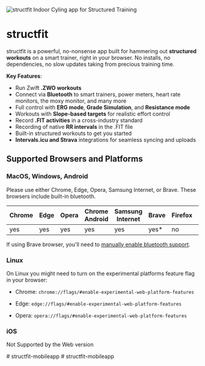 <img alt="structfit Indoor Cyling app for Structured Training" src="https://github.com/user-attachments/assets/292a3216-2f52-4994-9b15-614446e41912" />

# structfit
structfit is a powerful, no-nonsense app built for hammering out **structured workouts** on a smart trainer, right in your browser. No installs, no dependencies, no slow updates taking from precious training time.

**Key Features**:
* Run Zwift **.ZWO workouts**
* Connect via **Bluetooth** to smart trainers, power meters, heart rate monitors, the moxy monitor, and many more
* Full control with **ERG mode**, **Grade Simulation**, and **Resistance mode**
* Workouts with **Slope-based targets** for realistic effort control
* Record **.FIT activities** in a cross-industry standard
* Recording of native **RR intervals** in the .FIT file
* Built-in structured workouts to get you started
* **Intervals.icu and Strava** integrations for seamless syncing and uploads

## Supported Browsers and Platforms

### MacOS, Windows, Android

Please use either Chrome, Edge, Opera, Samsung Internet, or Brave. These browsers include built-in bluetooth.

| Chrome | Edge | Opera | Chrome Android | Samsung Internet | Brave | Firefox | Safari | Safari iOS | Chrome iOS |
|--------|------|-------|----------------|------------------|-------|---------|--------|------------|------------|
| yes    | yes  | yes   | yes            | yes              | yes*  | no      | no     | no         | no         |

If using Brave browser, you'll need to [manually enable bluetooth support](https://community.brave.com/t/can-you-enable-web-bluetooth-api-in-brave/522553/2).

### Linux
On Linux you might need to turn on the experimental platforms feature flag in your browser:

- Chrome: `chrome://flags/#enable-experimental-web-platform-features`

- Edge: `edge://flags/#enable-experimental-web-platform-features`

- Opera: `opera://flags/#enable-experimental-web-platform-features`

### iOS
Not Supported by the Web version

#   s t r u c t f i t - m o b i l e a p p  
 #   s t r u c t f i t - m o b i l e a p p  
 